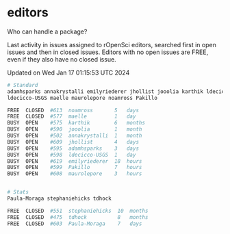 # editors

Who can handle a package?

Last activity in issues assigned to rOpenSci editors, searched first in open
issues and then in closed issues. Editors with no open issues are FREE, even if
they also have no closed issue.


Updated on Wed Jan 17 01:15:53 UTC 2024

```bash
# Standard
adamhsparks annakrystalli emilyriederer jhollist jooolia karthik ldecicco
ldecicco-USGS maelle maurolepore noamross Pakillo

FREE  CLOSED  #613  noamross       5   days
FREE  CLOSED  #577  maelle         1   day
BUSY  OPEN    #575  karthik        6   months
BUSY  OPEN    #590  jooolia        1   month
BUSY  OPEN    #502  annakrystalli  1   month
BUSY  OPEN    #609  jhollist       4   days
BUSY  OPEN    #595  adamhsparks    3   days
BUSY  OPEN    #598  ldecicco-USGS  1   day
BUSY  OPEN    #619  emilyriederer  18  hours
BUSY  OPEN    #599  Pakillo        7   hours
BUSY  OPEN    #608  maurolepore    3   hours


# Stats
Paula-Moraga stephaniehicks tdhock

FREE  CLOSED  #551  stephaniehicks  10  months
FREE  CLOSED  #475  tdhock          8   months
FREE  CLOSED  #603  Paula-Moraga    7   days
```

